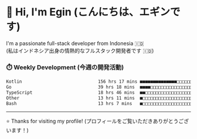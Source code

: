 # 👋 Hi, I'm Egin (こんにちは、エギンです)

I'm a passionate full-stack developer from Indonesia 🇮🇩  
(私はインドネシア出身の情熱的なフルスタック開発者です 🇮🇩)

### ⏱️ Weekly Development (今週の開発活動)

<!--START_SECTION:waka-->

```txt
Kotlin                             156 hrs 17 mins ■■■■■■■■■■■■■■□□□□□□□□□□□   56.21 %
Go                                 39 hrs 18 mins  ■■■■□□□□□□□□□□□□□□□□□□□□□   14.14 %
TypeScript                         18 hrs 46 mins  ■■□□□□□□□□□□□□□□□□□□□□□□□   06.75 %
Other                              13 hrs 11 mins  ■□□□□□□□□□□□□□□□□□□□□□□□□   04.74 %
Bash                               13 hrs 7 mins   ■□□□□□□□□□□□□□□□□□□□□□□□□   04.72 %
```

<!--END_SECTION:waka-->

---

⭐️ Thanks for visiting my profile! (プロフィールをご覧いただきありがとうございます！)


<!-- Security scan triggered at 2025-09-02 02:45:51 -->